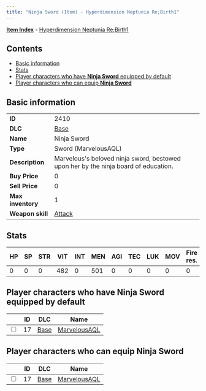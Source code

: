 ```yaml
---
title: "Ninja Sword (Item) - Hyperdimension Neptunia Re;Birth1"
---
```


[**Item Index**](/neptunia/rb1/item/index.html) - [Hyperdimension Neptunia Re;Birth1](/neptunia/rb1)

## Contents

- [Basic information](#basic-information)
- [Stats](#stats)
- [Player characters who have **Ninja Sword** equipped by default](#player-characters-who-have-ninja-sword-equipped-by-default)
- [Player characters who can equip **Ninja Sword**](#player-characters-who-can-equip-ninja-sword)

## Basic information

|   |   |
| -- | -- |
| **ID** | 2410 |
| **DLC** | [Base](/neptunia/rb1/dlc/1-base.html) |
| **Name** | Ninja Sword |
| **Type** | Sword (MarvelousAQL) |
| **Description** | Marvelous's beloved ninja sword, bestowed upon her by the ninja board of education. |
| **Buy Price** | 0 |
| **Sell Price** | 0 |
| **Max inventory** | 1 |
| **Weapon skill** | [Attack](/neptunia/rb1/skill/1-2601-attack.html) |

## Stats

| HP | SP | STR | VIT | INT | MEN | AGI | TEC | LUK | MOV | Fire res. | Ice res. | Wind res. | Lightning res. |
| -- | -- | --- | --- | --- | --- | --- | --- | --- | --- | --------- | -------- | --------- | -------------- |
| 0 | 0 | 0 | 482 | 0 | 501 | 0 | 0 | 0 | 0 | 0 | 0 | 0 | 0 |

## Player characters who have **Ninja Sword** equipped by default

|    | ID | DLC | Name |
| -- | -- | --- | ---- |
| <input type="checkbox" id="rb1-player-1-17" class="trackbox" /> | 17 | [Base](/neptunia/rb1/dlc/1-base.html) | [MarvelousAQL](/neptunia/rb1/player/1-17-marvelousaql.html) |

## Player characters who can equip **Ninja Sword**

|    | ID | DLC | Name |
| -- | -- | --- | ---- |
| <input type="checkbox" id="rb1-player-1-17" class="trackbox" /> | 17 | [Base](/neptunia/rb1/dlc/1-base.html) | [MarvelousAQL](/neptunia/rb1/player/1-17-marvelousaql.html) |